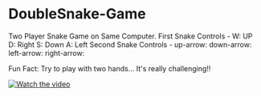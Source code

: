 # DoubleSnake-Game
Two Player Snake Game on Same Computer.
First Snake Controls - 
  W: UP
  D: Right
  S: Down
  A: Left
Second Snake Controls -
  up-arrow:
  down-arrow:
  left-arrow:
  right-arrow:
  
Fun Fact: Try to play with two hands... It's really challenging!!



[![Watch the video](https://img.youtube.com/vi/PJeo4UOhPHQ/hqdefault.jpg)](https://youtu.be/PJeo4UOhPHQ)
